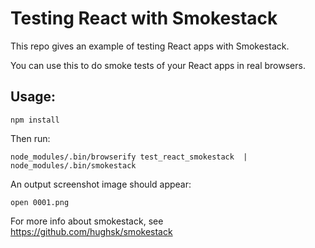 # Testing React with Smokestack

This repo gives an example of testing React apps with Smokestack.

You can use this to do smoke tests of your React apps in real browsers.

## Usage:

```
npm install
```
Then run:
```
node_modules/.bin/browserify test_react_smokestack  | node_modules/.bin/smokestack
```

An output screenshot image should appear:

```
open 0001.png
```

For more info about smokestack, see https://github.com/hughsk/smokestack
